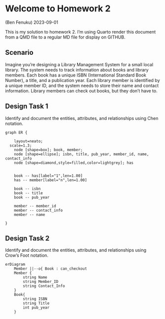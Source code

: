 # Welcome to Homework 2
(Ben Fenuku)
2023-09-01

This is my solution to homework 2. I’m using Quarto render this document
from a QMD file to a regular MD file for display on GITHUB.

## Scenario

Imagine you’re designing a Library Management System for a small local
library. The system needs to track information about books and library
members. Each book has a unique ISBN (International Standard Book
Number), a title, and a publication year. Each library member is
identified by a unique member ID, and the system needs to store their
name and contact information. Library members can check out books, but
they don’t have to.

## Design Task 1

Identify and document the entities, attributes, and relationships using
Chen notation.

```{dot}
graph ER {
   
    layout=neato;
  scale=1.3;
    node [shape=box]; book, member;
    node [shape=ellipse]; isbn, title, pub_year, member_id, name, contact_info  
    node [shape=diamond,style=filled,color=lightgrey]; has
    
    
    book -- has[label="1",len=1.00]
    has -- member[label="n",len=1.00]
    
    book -- isbn
    book -- title
    book -- pub_year
 
    member -- member_id
    member -- contact_info
    member -- name
    
}
```

## Design Task 2

Identify and document the entities, attributes, and relationships using
Crow’s Foot notation.

```{mermaid}
erDiagram
    Member ||--o{ Book : can_checkout
    Member {
        string Name
        string Member_ID
        string Contact_Info
    }
    Book{
        string ISBN
        string Title
        int pub_year
    }
```
